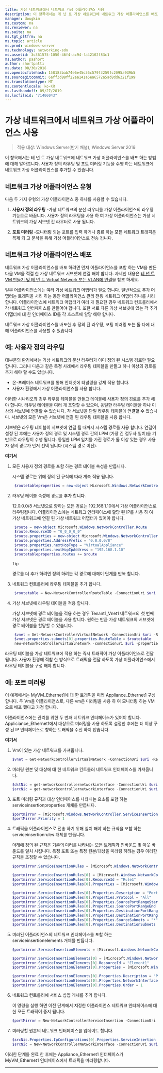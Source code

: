 ```yaml
---
title: 가상 네트워크에서 네트워크 가상 어플라이언스 사용
description: 이 항목에서는 테 넌 트 가상 네트워크에 네트워크 가상 어플라이언스를 배포 하는 방법에 대해 알아봅니다. 사용자 정의 라우팅 및 포트 미러링 기능을 수행 하는 네트워크에 네트워크 가상 어플라이언스를 추가할 수 있습니다.
manager: dougkim
ms.custom: na
ms.reviewer: na
ms.suite: na
ms.tgt_pltfrm: na
ms.topic: article
ms.prod: windows-server
ms.technology: networking-sdn
ms.assetid: 3c361575-1050-46f4-ac94-fa42102f83c1
ms.author: pashort
author: shortpatti
ms.date: 08/30/2018
ms.openlocfilehash: 158183bab74e6e45c36c579f3259fc2095a939b5
ms.sourcegitcommit: 6aff3d88ff22ea141a6ea6572a5ad8dd6321f199
ms.translationtype: MT
ms.contentlocale: ko-KR
ms.lasthandoff: 09/27/2019
ms.locfileid: "71406043"
---
```

# <a name="use-network-virtual-appliances-on-a-virtual-network"></a>가상 네트워크에서 네트워크 가상 어플라이언스 사용

>적용 대상: Windows Server(반기 채널), Windows Server 2016

이 항목에서는 테 넌 트 가상 네트워크에 네트워크 가상 어플라이언스를 배포 하는 방법에 대해 알아봅니다. 사용자 정의 라우팅 및 포트 미러링 기능을 수행 하는 네트워크에 네트워크 가상 어플라이언스를 추가할 수 있습니다.

## <a name="types-of-network-virtual-appliances"></a>네트워크 가상 어플라이언스 유형

다음 두 가지 유형의 가상 어플라이언스 중 하나를 사용할 수 있습니다.

1. **사용자 정의 라우팅** -가상 네트워크의 분산 라우터를 가상 어플라이언스의 라우팅 기능으로 바꿉니다.  사용자 정의 라우팅을 사용 하 여 가상 어플라이언스는 가상 네트워크의 가상 서브넷 간 라우터로 사용 됩니다.

2. **포트 미러링** -모니터링 되는 포트를 입력 하거나 종료 하는 모든 네트워크 트래픽은 복제 되 고 분석을 위해 가상 어플라이언스로 전송 됩니다. 


## <a name="deploying-a-network-virtual-appliance"></a>네트워크 가상 어플라이언스 배포

네트워크 가상 어플라이언스를 배포 하려면 먼저 어플라이언스를 포함 하는 VM을 만든 다음 VM을 적절 한 가상 네트워크 서브넷에 연결 해야 합니다. 자세한 내용은 [테 넌 트 VM 만들기 및 테 넌 트 Virtual Network 또는 VLAN에 연결](Create-a-Tenant-VM.md)을 참조 하세요.

일부 어플라이언스에는 여러 가상 네트워크 어댑터가 필요 합니다. 일반적으로 추가 어댑터는 트래픽을 처리 하는 동안 어플라이언스 관리 전용 네트워크 어댑터 하나를 처리 합니다.  어플라이언스에 네트워크 어댑터가 여러 개 필요한 경우 네트워크 컨트롤러에서 각 네트워크 인터페이스를 만들어야 합니다. 또한 서로 다른 가상 서브넷에 있는 각 추가 어댑터에 대 한 인터페이스 ID를 각 호스트에 할당 해야 합니다.

네트워크 가상 어플라이언스를 배포한 후 정의 된 라우팅, 포팅 미러링 또는 둘 다에 대해 어플라이언스를 사용할 수 있습니다. 


## <a name="example-user-defined-routing"></a>예: 사용자 정의 라우팅

대부분의 환경에서는 가상 네트워크의 분산 라우터가 이미 정의 된 시스템 경로만 필요 합니다. 그러나 다음과 같은 특정 사례에서 라우팅 테이블을 만들고 하나 이상의 경로를 추가 해야 할 수도 있습니다.

- 온-프레미스 네트워크를 통해 인터넷에 터널링을 강제 적용 합니다.
- 사용자 환경에서 가상 어플라이언스를 사용 합니다.

이러한 시나리오의 경우 라우팅 테이블을 만들고 테이블에 사용자 정의 경로를 추가 해야 합니다. 라우팅 테이블을 여러 개 포함할 수 있으며, 동일한 라우팅 테이블을 하나 이상의 서브넷에 연결할 수 있습니다. 각 서브넷을 단일 라우팅 테이블에 연결할 수 있습니다. 서브넷의 모든 Vm은 서브넷에 연결 된 라우팅 테이블을 사용 합니다.

서브넷은 라우팅 테이블이 서브넷에 연결 될 때까지 시스템 경로를 사용 합니다. 연결이 설정 된 후에는 사용자 정의 경로 및 시스템 경로 간의 LPM (가장 긴 접두사 일치)을 기반으로 라우팅이 수행 됩니다. 동일한 LPM 일치를 가진 경로가 둘 이상 있는 경우 사용자 정의 경로가 먼저 선택 됩니다 (시스템 경로 이전).
 
**여기서**

1. 모든 사용자 정의 경로를 포함 하는 경로 테이블 속성을 만듭니다.<p>시스템 경로는 위에 정의 된 규칙에 따라 계속 적용 됩니다.

   ```PowerShell
    $routetableproperties = new-object Microsoft.Windows.NetworkController.RouteTableProperties
   ```

2. 라우팅 테이블 속성에 경로를 추가 합니다.<p>12.0.0.0/8 서브넷으로 향하는 모든 경로는 192.168.1.10에서 가상 어플라이언스로 라우팅됩니다. 어플라이언스에는 네트워크 인터페이스에 할당 된 IP를 사용 하 여 가상 네트워크에 연결 된 가상 네트워크 어댑터가 있어야 합니다.

   ```PowerShell
    $route = new-object Microsoft.Windows.NetworkController.Route
    $route.ResourceID = "0_0_0_0_0"
    $route.properties = new-object Microsoft.Windows.NetworkController.RouteProperties
    $route.properties.AddressPrefix = "0.0.0.0/0"
    $route.properties.nextHopType = "VirtualAppliance"
    $route.properties.nextHopIpAddress = "192.168.1.10"
    $routetableproperties.routes += $route
   ```
   >[!TIP]
   >경로를 더 추가 하려면 정의 하려는 각 경로에 대해이 단계를 반복 합니다.

3. 네트워크 컨트롤러에 라우팅 테이블을 추가 합니다.

   ```PowerShell
    $routetable = New-NetworkControllerRouteTable -ConnectionUri $uri -ResourceId "Route1" -Properties $routetableproperties
   ```

4. 가상 서브넷에 라우팅 테이블을 적용 합니다.<p>가상 서브넷에 경로 테이블을 적용 하는 경우 Tenant1_Vnet1 네트워크의 첫 번째 가상 서브넷은 경로 테이블을 사용 합니다. 원하는 만큼 가상 네트워크의 서브넷에 경로 테이블을 할당할 수 있습니다.

   ```PowerShell
    $vnet = Get-NetworkControllerVirtualNetwork -ConnectionUri $uri -ResourceId "Tenant1_VNet1"
    $vnet.properties.subnets[0].properties.RouteTable = $routetable
    new-networkcontrollervirtualnetwork -connectionuri $uri -properties $vnet.properties -resourceId $vnet.resourceid
   ```

라우팅 테이블을 가상 네트워크에 적용 하는 즉시 트래픽이 가상 어플라이언스로 전달 됩니다. 사용자 환경에 적합 한 방식으로 트래픽을 전달 하도록 가상 어플라이언스에서 라우팅 테이블을 구성 해야 합니다.

## <a name="example-port-mirroring"></a>예: 포트 미러링

이 예제에서는 MyVM_Ethernet1에 대 한 트래픽을 미러 Appliance_Ethernet1 구성 합니다.  두 Vm을 어플라이언스로, 다른 vm은 미러링을 사용 하 여 모니터링 하는 VM으로 배포 했다고 가정 합니다. 

어플라이언스에는 관리를 위한 두 번째 네트워크 인터페이스가 있어야 합니다. Appliciance_Ethernet1에서 대상으로 미러링을 사용 하도록 설정한 후에는 더 이상 구성 된 IP 인터페이스로 향하는 트래픽을 수신 하지 않습니다.


**여기서**

1. Vm이 있는 가상 네트워크를 가져옵니다.

   ```PowerShell
   $vnet = Get-NetworkControllerVirtualNetwork -ConnectionUri $uri -ResourceId "Tenant1_VNet1"
   ```

2. 미러링 원본 및 대상에 대 한 네트워크 컨트롤러 네트워크 인터페이스를 가져옵니다.

   ```PowerShell
   $dstNic = get-networkcontrollernetworkinterface -ConnectionUri $uri -ResourceId "Appliance_Ethernet1"
   $srcNic = get-networkcontrollernetworkinterface -ConnectionUri $uri -ResourceId "MyVM_Ethernet1"
   ```

3. 포트 미러링 규칙과 대상 인터페이스를 나타내는 요소를 포함 하는 serviceinsertionproperties 개체를 만듭니다.

   ```PowerShell
   $portmirror = [Microsoft.Windows.NetworkController.ServiceInsertionProperties]::new()
   $portMirror.Priority = 1
   ```

4. 트래픽을 어플라이언스로 전송 하기 위해 일치 해야 하는 규칙을 포함 하는 serviceinsertionrules 개체를 만듭니다.<p>아래에 정의 된 규칙은 기존의 미러를 나타내는 모든 트래픽과 인바운드 및 아웃 바운드를 일치 시킵니다.  특정 포트 또는 특정 원본/대상을 미러링 하려는 경우 이러한 규칙을 조정할 수 있습니다.

   ```PowerShell
   $portmirror.ServiceInsertionRules = [Microsoft.Windows.NetworkController.ServiceInsertionRule[]]::new(1)

   $portmirror.ServiceInsertionRules[0] = [Microsoft.Windows.NetworkController.ServiceInsertionRule]::new()
   $portmirror.ServiceInsertionRules[0].ResourceId = "Rule1"
   $portmirror.ServiceInsertionRules[0].Properties = [Microsoft.Windows.NetworkController.ServiceInsertionRuleProperties]::new()

   $portmirror.ServiceInsertionRules[0].Properties.Description = "Port Mirror Rule"
   $portmirror.ServiceInsertionRules[0].Properties.Protocol = "All"
   $portmirror.ServiceInsertionRules[0].Properties.SourcePortRangeStart = "0"
   $portmirror.ServiceInsertionRules[0].Properties.SourcePortRangeEnd = "65535"
   $portmirror.ServiceInsertionRules[0].Properties.DestinationPortRangeStart = "0"
   $portmirror.ServiceInsertionRules[0].Properties.DestinationPortRangeEnd = "65535"
   $portmirror.ServiceInsertionRules[0].Properties.SourceSubnets = "*"
   $portmirror.ServiceInsertionRules[0].Properties.DestinationSubnets = "*"
   ```

5. 미러된 어플라이언스의 네트워크 인터페이스를 포함 하는 serviceinsertionelements 개체를 만듭니다.

   ```PowerShell
   $portmirror.ServiceInsertionElements = [Microsoft.Windows.NetworkController.ServiceInsertionElement[]]::new(1)

   $portmirror.ServiceInsertionElements[0] = [Microsoft.Windows.NetworkController.ServiceInsertionElement]::new()
   $portmirror.ServiceInsertionElements[0].ResourceId = "Element1"
   $portmirror.ServiceInsertionElements[0].Properties = [Microsoft.Windows.NetworkController.ServiceInsertionElementProperties]::new()

   $portmirror.ServiceInsertionElements[0].Properties.Description = "Port Mirror Element"
   $portmirror.ServiceInsertionElements[0].Properties.NetworkInterface = $dstNic
   $portmirror.ServiceInsertionElements[0].Properties.Order = 1
   ```

6. 네트워크 컨트롤러에 서비스 삽입 개체를 추가 합니다.<p>이 명령을 실행 하면 이전 단계에서 지정한 어플라이언스 네트워크 인터페이스에 대 한 모든 트래픽이 중지 됩니다.

   ```PowerShell
   $portMirror = New-NetworkControllerServiceInsertion -ConnectionUri $uri -Properties $portmirror -ResourceId "MirrorAll"
   ```

7. 미러링할 원본의 네트워크 인터페이스를 업데이트 합니다.

   ```PowerShell
   $srcNic.Properties.IpConfigurations[0].Properties.ServiceInsertion = $portMirror
   $srcNic = New-NetworkControllerNetworkInterface -ConnectionUri $uri  -Properties $srcNic.Properties -ResourceId $srcNic.ResourceId
   ```

이러한 단계를 완료 한 후에는 Appliance_Ethernet1 인터페이스가 MyVM_Ethernet1 인터페이스에서 트래픽을 미러링합니다.
 
---